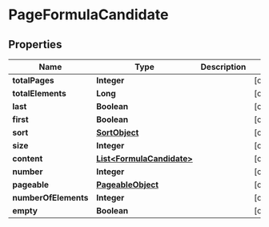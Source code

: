 

# PageFormulaCandidate


## Properties

| Name | Type | Description | Notes |
|------------ | ------------- | ------------- | -------------|
|**totalPages** | **Integer** |  |  [optional] |
|**totalElements** | **Long** |  |  [optional] |
|**last** | **Boolean** |  |  [optional] |
|**first** | **Boolean** |  |  [optional] |
|**sort** | [**SortObject**](SortObject.md) |  |  [optional] |
|**size** | **Integer** |  |  [optional] |
|**content** | [**List&lt;FormulaCandidate&gt;**](FormulaCandidate.md) |  |  [optional] |
|**number** | **Integer** |  |  [optional] |
|**pageable** | [**PageableObject**](PageableObject.md) |  |  [optional] |
|**numberOfElements** | **Integer** |  |  [optional] |
|**empty** | **Boolean** |  |  [optional] |



